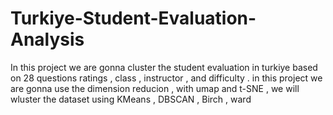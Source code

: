 # Turkiye-Student-Evaluation-Analysis
In this project we are gonna cluster the student evaluation in turkiye based on 28 questions ratings , class , instructor , and difficulty . in this project we are gonna use the dimension reducion , with umap and t-SNE , we will wluster the dataset using KMeans , DBSCAN , Birch , ward 
